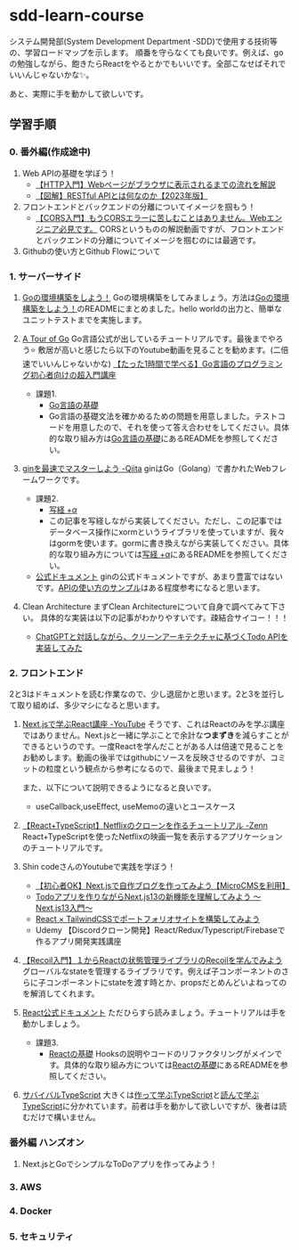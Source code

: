 # sdd-learn-course
システム開発部(System Development Department -SDD)で使用する技術等の、学習ロードマップを示します。
順番を守らなくても良いです。例えば、goの勉強しながら、飽きたらReactをやるとかでもいいです。全部こなせばそれでいいんじゃないかな✨。

あと、実際に手を動かして欲しいです。

## 学習手順

### 0. 番外編(作成途中)
1. Web APIの基礎を学ぼう！
   - [【HTTP入門】Webページがブラウザに表示されるまでの流れを解説](https://youtu.be/b_apIgHNqtk)
   - [【図解】RESTful APIとは何なのか【2023年版】](https://ramble.impl.co.jp/2886/)
2. フロントエンドとバックエンドの分離についてイメージを掴もう！
   - [【CORS入門】もうCORSエラーに苦しむことはありません。Webエンジニア必見です。](https://youtu.be/8fE2TmbPqlU)
      CORSというものの解説動画ですが、フロントエンドとバックエンドの分離についてイメージを掴むのには最適です。
3. Githubの使い方とGithub Flowについて

### 1. サーバーサイド

 1. [Goの環境構築をしよう！](./go-env/README.md)
    Goの環境構築をしてみましょう。方法は[Goの環境構築をしよう！](./go-env/README.md)のREADMEにまとめました。hello worldの出力と、簡単なユニットテストまでを実施します。

 2. [A Tour of Go](https://go-tour-jp.appspot.com/) 
    Go言語公式が出しているチュートリアルです。最後までやろう⭐️
    敷居が高いと感じたら以下のYoutube動画を見ることを勧めます。(二倍速でいいんじゃないかな)
    [【たった1時間で学べる】Go言語のプログラミング初心者向けの超入門講座](https://youtu.be/kPXfMFJ0oIE)
    - 課題1.
        - [Go言語の基礎](./go)
        - Go言語の基礎文法を確かめるための問題を用意しました。テストコードを用意したので、それを使って答え合わせをしてください。具体的な取り組み方は[Go言語の基礎](./go-basic)にあるREADMEを参照してください。

 3. [ginを最速でマスターしよう -Qiita](https://qiita.com/Syoitu/items/8e7e3215fb7ac9dabc3a)
    ginはGo（Golang）で書かれたWebフレームワークです。
    - 課題2. 
        - [写経 $+ \alpha$](./gin)
        - この記事を写経しながら実装してください。ただし、この記事ではデータベース操作にxormというライブラリを使っていますが、我々はgormを使います。gormに書き換えながら実装してください。具体的な取り組み方については[写経 $+ \alpha$](./gin)にあるREADMEを参照してください。
    - [公式ドキュメント](https://gin-gonic.com/ja/)
        ginの公式ドキュメントですが、あまり豊富ではないです。[APIの使い方のサンプル](https://gin-gonic.com/ja/docs/examples/)はある程度参考になると思います。
   
   4. Clean Architecture
   まずClean Architectureについて自身で調べてみて下さい。
   具体的な実装は以下の記事がわかりやすいです。疎結合サイコー！！！
      - [ChatGPTと対話しながら、クリーンアーキテクチャに基づくTodo APIを実装してみた](https://qiita.com/Sakaguchi_0725/items/bf613c805ba89afa39bf)
### 2. フロントエンド

2と3はドキュメントを読む作業なので、少し退屈かと思います。2と3を並行して取り組めば、多少マシになると思います。

1. [Next.jsで学ぶReact講座 -YouTube](https://www.youtube.com/watch?v=15WLMqnkPsE&list=PLwM1-TnN_NN6fUhOoZyU4iZiwhLyISopO)
   そうです、これはReactのみを学ぶ講座ではありません。Next.jsと一緒に学ぶことで余計な**つまずき**を減らすことができるというのです。一度Reactを学んだことがある人は倍速で見ることをお勧めします。動画の後半ではgithubにソースを反映させるのですが、コミットの粒度という観点から参考になるので、最後まで見ましょう！

   また、以下について説明できるようになると良いです。
   - useCallback,useEffect, useMemoの違いとユースケース

2. [【React+TypeScript】Netflixのクローンを作るチュートリアル -Zenn](https://zenn.dev/gunners6518/books/4c4672f32dd100)
   React+TypeScriptを使ったNetflixの映画一覧を表示するアプリケーションのチュートリアルです。

3. Shin codeさんのYoutubeで実践を学ぼう！
   - [【初心者OK】Next.jsで自作ブログを作ってみよう【MicroCMSを利用】](https://youtu.be/dNpONz4Yi04)
   - [Todoアプリを作りながらNext.js13の新機能を理解してみよう 〜Next.js13入門〜](https://youtu.be/VcMW2C9VNtI)
   - [React × TailwindCSSでポートフォリオサイトを構築してみよう](https://youtu.be/82cN8zwDhbY)
   - Udemy 【Discordクローン開発】React/Redux/Typescript/Firebaseで作るアプリ開発実践講座
4. [【Recoil入門】１からReactの状態管理ライブラリのRecoilを学んでみよう](https://youtu.be/S93hsNFmIcM)
   グローバルなstateを管理するライブラリです。例えば子コンポーネントのさらに子コンポーネントにstateを渡す時とか、propsだとめんどいよねってのを解消してくれます。

5. [React公式ドキュメント](https://ja.react.dev/)
   ただひらすら読みましょう。チュートリアルは手を動かしましょう。
   
   - 課題3. 
        - [Reactの基礎](./react-base)
           Hooksの説明やコードのリファクタリングがメインです。具体的な取り組み方については[Reactの基礎](./react-base)にあるREADMEを参照してください。
6. [サバイバルTypeScript](https://typescriptbook.jp/)
   大きくは[作って学ぶTypeScript](https://typescriptbook.jp/tutorials)と[読んで学ぶTypeScript](https://typescriptbook.jp/reference)に分かれています。前者は手を動かして欲しいですが、後者は読むだけで構いません。
### 番外編 ハンズオン

1. Next.jsとGoでシンプルなToDoアプリを作ってみよう！
### 3. AWS

### 4. Docker

### 5. セキュリティ
